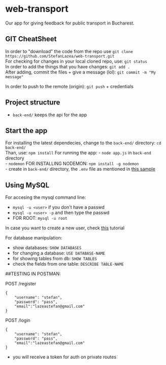 # web-transport
Our app for giving feedback for public transport in Bucharest.


## GIT CheatSheet

In order to "download" the code from the repo use ```git clone https://github.com/StefanLazea/web-transport.git```  
For checking for changes in your local cloned repo, use: ```git status```  
In order to add the things that you have changes: ```git add . ```  
After adding, commit the files + give a message (lol): ```git commit -m "My message"```  

In order to push to the remote (origin): ```git push``` + credentials   


## Project structure
- `back-end/` keeps the api for the app


## Start the app  
For installing the latest dependecies, change to the `back-end/` directory: ```cd back-end/```  
Than, use: ```npm install```
For running the app:
    - ```node app.js``` in `back-end` directory  
    - ```nodemon```  FOR INSTALLING NODEMON: ```npm install -g nodemon```  
	- create in ```back-end/``` directory, the ```.env``` file as mentioned in [this sample](back-end/.env.sample)

## Using MySQL 

For accesing the mysql command line:  
- ```mysql -u <user>``` if you don't have a passwd  
- ```mysql -u <user> -p``` and then type the passwd  
- FOR ROOT: ```mysql -u root```

In case you want to create a new user, check [this](https://ebu.gitbook.io/webtech-superheroes/configurare-mediu-de-lucru/mysql) tutorial  

For database manipulation:  
- show databases: ```SHOW DATABASES```  
- for changing a database: ```USE DATABASE-NAME```  
- for showing tables from db: ```SHOW TABLES```  
- check the fields from one table: ```DESCRIBE TABLE-NAME```  

##TESTING IN POSTMAN:

POST /register  
```
{
	"username": "stefan",
	"password": "pass",
	"email":"lazeastefan@gmail.com"
}
```

POST /login  
```
{
	"username": "stefan",
	"password": "pass",
	"email":"lazeastefan@gmail.com"
}
```  
- you will receive a token for auth on private routes

